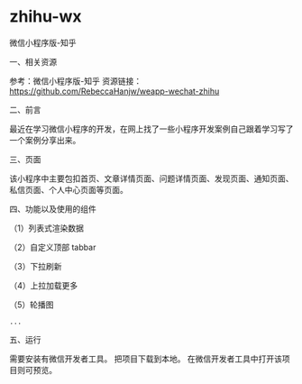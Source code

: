 # zhihu-wx

微信小程序版-知乎

一、相关资源

参考：微信小程序版-知乎 资源链接：https://github.com/RebeccaHanjw/weapp-wechat-zhihu

二、前言

最近在学习微信小程序的开发，在网上找了一些小程序开发案例自己跟着学习写了一个案例分享出来。

三、页面

该小程序中主要包扣首页、文章详情页面、问题详情页面、发现页面、通知页面、私信页面、个人中心页面等页面。

四、功能以及使用的组件

（1）列表式渲染数据

（2）自定义顶部 tabbar

（3）下拉刷新

（4）上拉加载更多

（5）轮播图

    ...

五、运行

需要安装有微信开发者工具。 把项目下载到本地。 在微信开发者工具中打开该项目则可预览。
